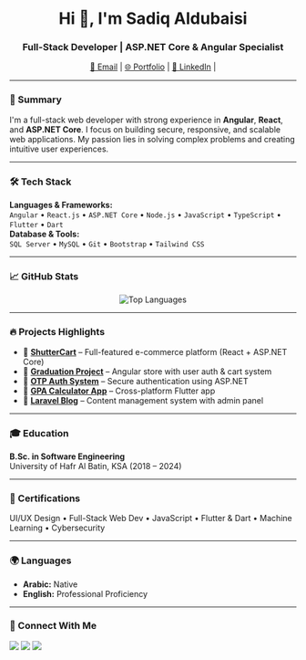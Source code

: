 <h1 align="center">Hi 👋, I'm Sadiq Aldubaisi</h1>
<h3 align="center">Full-Stack Developer | ASP.NET Core & Angular Specialist</h3>

<p align="center">
  <a href="mailto:Sadiqhd@gmail.com">📧 Email</a> |
  <a href="https://sadiq-hd.github.io/Sadiq-portfolio/">🌐 Portfolio</a> |
  <a href="https://www.linkedin.com/in/sadiq-aldubaisi-69721b222/">💼 LinkedIn</a> |
 
</p>

---

### 🧠 Summary
I'm a full-stack web developer with strong experience in **Angular**, **React**, and **ASP.NET Core**. I focus on building secure, responsive, and scalable web applications. My passion lies in solving complex problems and creating intuitive user experiences.

---

### 🛠️ Tech Stack
**Languages & Frameworks:**  
`Angular` • `React.js` • `ASP.NET Core` • `Node.js` • `JavaScript` • `TypeScript` • `Flutter` • `Dart`  
**Database & Tools:**  
`SQL Server` • `MySQL` • `Git` • `Bootstrap` • `Tailwind CSS`  

---

### 📈 GitHub Stats
<p align="center">
  <img src="https://github-readme-stats.vercel.app/api/top-langs?username=sadiq-hd&show_icons=true&locale=en&layout=compact" alt="Top Languages" />
</p>

---

### 🔥 Projects Highlights

- 🔹 **[ShutterCart](https://shuttercart.netlify.app/)** – Full-featured e-commerce platform (React + ASP.NET Core)  
- 🔹 **[Graduation Project](https://github.com/sadiq-hd/ShotterCart.git)** – Angular store with user auth & cart system  
- 🔹 **[OTP Auth System](https://github.com/sadiq-hd/public-Auth-api)** – Secure authentication using ASP.NET  
- 🔹 **[GPA Calculator App](https://github.com/sadiq-hd/GPA-Calculator-2)** – Cross-platform Flutter app  
- 🔹 **[Laravel Blog](https://github.com/sadiq-hd/Morph-blog)** – Content management system with admin panel

---

### 🎓 Education
**B.Sc. in Software Engineering**  
University of Hafr Al Batin, KSA (2018 – 2024)

---

### 📜 Certifications
UI/UX Design • Full-Stack Web Dev • JavaScript • Flutter & Dart • Machine Learning • Cybersecurity

---

### 🌍 Languages
- **Arabic:** Native  
- **English:** Professional Proficiency

---

### 🤝 Connect With Me

<p align="left">
<a href="https://twitter.com/sadiqhd" target="blank"><img src="https://img.shields.io/twitter/follow/sadiqhd?style=social" /></a>
<a href="https://linkedin.com/in/sadiq-aldubaisi-69721b222/" target="blank"><img src="https://img.shields.io/badge/LinkedIn-blue?style=flat&logo=linkedin" /></a>
<a href="mailto:Sadiqhd@gmail.com"><img src="https://img.shields.io/badge/Email-red?style=flat&logo=gmail" /></a>
</p>
